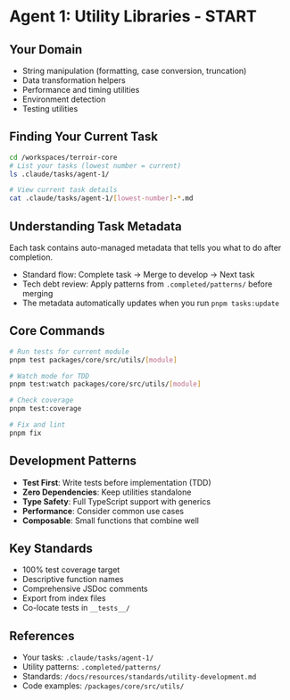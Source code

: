 # Agent 1: Utility Libraries - START

## Your Domain

- String manipulation (formatting, case conversion, truncation)
- Data transformation helpers
- Performance and timing utilities
- Environment detection
- Testing utilities

## Finding Your Current Task

```bash
cd /workspaces/terroir-core
# List your tasks (lowest number = current)
ls .claude/tasks/agent-1/

# View current task details
cat .claude/tasks/agent-1/[lowest-number]-*.md
```

## Understanding Task Metadata

Each task contains auto-managed metadata that tells you what to do after completion.

- Standard flow: Complete task → Merge to develop → Next task
- Tech debt review: Apply patterns from `.completed/patterns/` before merging
- The metadata automatically updates when you run `pnpm tasks:update`

## Core Commands

```bash
# Run tests for current module
pnpm test packages/core/src/utils/[module]

# Watch mode for TDD
pnpm test:watch packages/core/src/utils/[module]

# Check coverage
pnpm test:coverage

# Fix and lint
pnpm fix
```

## Development Patterns

- **Test First**: Write tests before implementation (TDD)
- **Zero Dependencies**: Keep utilities standalone
- **Type Safety**: Full TypeScript support with generics
- **Performance**: Consider common use cases
- **Composable**: Small functions that combine well

## Key Standards

- 100% test coverage target
- Descriptive function names
- Comprehensive JSDoc comments
- Export from index files
- Co-locate tests in `__tests__/`

## References

- Your tasks: `.claude/tasks/agent-1/`
- Utility patterns: `.completed/patterns/`
- Standards: `/docs/resources/standards/utility-development.md`
- Code examples: `/packages/core/src/utils/`
